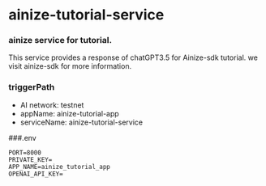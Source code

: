 # ainize-tutorial-service

### ainize service for tutorial. 
This service provides a response of chatGPT3.5 for Ainize-sdk tutorial. 
we
visit ainize-sdk for more information.

### triggerPath
- AI network: testnet
- appName: ainize-tutorial-app
- serviceName: ainize-tutorial-service

###.env
```
PORT=8000
PRIVATE_KEY=
APP_NAME=ainize_tutorial_app
OPENAI_API_KEY=
```
